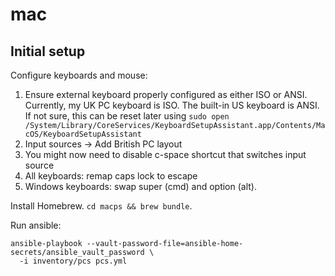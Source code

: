 # mac

## Initial setup

Configure keyboards and mouse:

1. Ensure external keyboard properly configured as either ISO or ANSI.
   Currently, my UK PC keyboard is ISO. The built-in US keyboard is ANSI. If not
   sure, this can be reset later using `sudo open
   /System/Library/CoreServices/KeyboardSetupAssistant.app/Contents/MacOS/KeyboardSetupAssistant`
1. Input sources -> Add British PC layout
1. You might now need to disable c-space shortcut that switches input source
1. All keyboards: remap caps lock to escape
1. Windows keyboards: swap super (cmd) and option (alt).

Install Homebrew. `cd macps && brew bundle`.

Run ansible:

```
ansible-playbook --vault-password-file=ansible-home-secrets/ansible_vault_password \
  -i inventory/pcs pcs.yml
```
